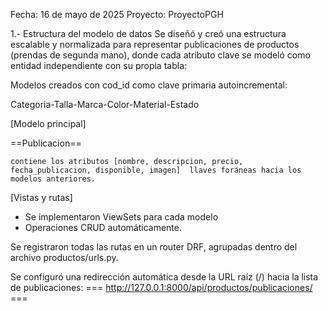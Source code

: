 Fecha: 16 de mayo de 2025
Proyecto: ProyectoPGH

1.- Estructura del modelo de datos
Se diseñó y creó una estructura escalable y normalizada para representar publicaciones de productos (prendas de segunda mano), donde cada atributo clave se modeló como entidad independiente con su propia tabla:

Modelos creados con cod_id como clave primaria autoincremental:

Categoria-Talla-Marca-Color-Material-Estado

[Modelo principal]

==Publicacion==

    contiene los atributos [nombre, descripcion, precio, fecha_publicacion, disponible, imagen]  llaves foráneas hacia los modelos anteriores.



[Vistas y rutas]

- Se implementaron ViewSets para cada modelo
- Operaciones CRUD automáticamente.

Se registraron todas las rutas en un router DRF, agrupadas dentro del archivo productos/urls.py.

Se configuró una redirección automática desde la URL raíz (/) hacia la lista de publicaciones:
=== http://127.0.0.1:8000/api/productos/publicaciones/ ===

